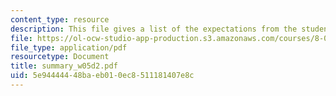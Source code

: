 ```yaml
---
content_type: resource
description: This file gives a list of the expectations from the students in the examination.
file: https://ol-ocw-studio-app-production.s3.amazonaws.com/courses/8-02t-electricity-and-magnetism-spring-2005/5e94444448baeb010ec8511181407e8c_summary_w05d2.pdf
file_type: application/pdf
resourcetype: Document
title: summary_w05d2.pdf
uid: 5e944444-48ba-eb01-0ec8-511181407e8c
---
```

